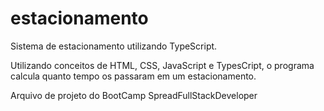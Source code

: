 # estacionamento
Sistema de estacionamento utilizando TypeScript. 

Utilizando conceitos de HTML, CSS, JavaScript e TypesCript, o programa calcula quanto tempo os passaram em um estacionamento. 

Arquivo de projeto do BootCamp SpreadFullStackDeveloper
